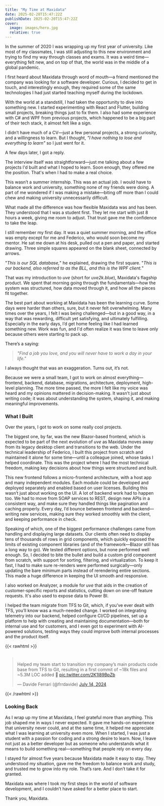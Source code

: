 ```yaml
---
title: "My Time at Maxidata"
date: 2025-02-28T15:47:22Z
publishDate: 2025-02-20T15:47:22Z
cover:
  image: images/hero.jpg
  relative: true
---
```


In the summer of 2020 I was wrapping up my first year of university. Like most of my classmates, I was still adjusting to this new environment and trying to find my way through classes and exams. It was a weird time—everything felt new, and on top of that, the world was in the middle of a global pandemic.

I first heard about Maxidata through word of mouth—a friend mentioned the company was looking for a software developer. Curious, I decided to get in touch, and interestingly enough, they required some of the same technologies I had just started teaching myself during the lockdown.

With the world at a standstill, I had taken the opportunity to dive into something new. I started experimenting with React and Flutter, building small projects, breaking things just to fix them. I also had some experience with C# and WPF from previous projects, which happened to be a big part of their tech stack, it almost felt like a sign.

I didn’t have much of a CV—just a few personal projects, a strong curiosity, and a willingness to learn. But I thought, *"I have nothing to lose and everything to learn"* so I just went for it.

A few days later, I got a reply.

The interview itself was straightforward—just me talking about a few projects I'd built and what I hoped to learn. Soon enough, they offered me the position. That's when I had to make a real choice.

This wasn’t a summer internship. This was an actual job. I would have to balance work and university, something none of my friends were doing. A part of me wondered if I was making a mistake—biting off more than I could chew and making university unnecessarily difficult.

What made all the difference was how flexible Maxidata was and has been. They understood that I was a student first. They let me start with just 8 hours a week, giving me room to adjust. That trust gave me the confidence to take the leap.

I still remember my first day. It was a quiet summer morning, and the office was empty except for me and Federico, who would soon become my mentor. He sat me down at his desk, pulled out a pen and paper, and started drawing. Three simple squares appeared on the blank sheet, connected by arrows. 

"*This is our SQL database,*" he explained, drawing the first square. "*This is our backend, also referred to as the BLL, and this is the WPF client.*" 

That was my introduction to *uve* (short for *uve2k.blue*), Maxidata's flagship product. We spent that morning going through the fundamentals—how the system was structured, how data moved through it, and how all the pieces fit together.

The best part about working at Maxidata has been the learning curve. Some days were harder than others, sure, but it never felt overwhelming. Many times over the years, I felt I was being challenged—but in a good way, in a way that was rewarding, difficult yet satisfying, and ultimately fulfilling. Especially in the early days, I’d get home feeling like I had learned something new. Work was fun, and I'd often realize it was time to leave only because others were starting to pack up.

There’s a saying:

> _"Find a job you love, and you will never have to work a day in your life."_

I always thought that was an exaggeration. Turns out, it’s not.

Because we were a small team, I got to work on almost everything—frontend, backend, database, migrations, architecture, deployment, high-level planning. The more time passed, the more I felt like my voice was heard and my opinions mattered in decision-making. It wasn’t just about writing code; it was about understanding the system, shaping it, and making meaningful improvements.

### What I Built

Over the years, I got to work on some really cool projects.

The biggest one, by far, was the new Blazor-based frontend, which is expected to be part of the next evolution of _uve_ as Maxidata moves away from its legacy desktop client and transitions to the web. Under the technical leadership of Federico, I built this project from scratch and maintained it alone for some time—until a colleague joined, whose tasks I helped coordinate. This was the project where I had the most technical freedom, making key decisions about how things were structured and built.

This new frontend follows a micro-frontend architecture, with a host app and many independent modules. Each module could be developed and deployed separately and enabled based on user licenses. Building this wasn’t just about working on the UI. A lot of backend work had to happen too. We had to move from SOAP services to REST, design new APIs in a consistent way, and make sure they handled things like pagination and caching properly. Every day, I’d bounce between frontend and backend—writing new services, making sure they worked smoothly with the client, and keeping performance in check.

Speaking of which, one of the biggest performance challenges came from handling and displaying large datasets. Our clients often need to display tens of thousands of rows in grid components, which quickly exposed the limits of existing component libraries (and of the framework—Blazor still has a long way to go). We tested different options, but none performed well enough. So, I decided to bite the bullet and build a custom grid component from scratch, with support for sorting, filtering, and virtualization. To keep it fast, I had to make sure re-renders were performed surgically—only updating the bare minimum parts instead of rerendering entire sections. This made a huge difference in keeping the UI smooth and responsive.

I also worked on Analyzer, a module for _uve_ that aids in the creation of customer-specific reports and statistics, cutting down on one-off feature requests. It's also used to expose data to Power BI.

I helped the team migrate from TFS to Git, which, if you’ve ever dealt with TFS, you’ll know was a much-needed change. I worked on integrating telemetry into our backend, helped configure CI/CD pipelines, set up a platform to help with creating and maintaining documentation—both for internal use and for customers, and I even got to experiment with AI-powered solutions, testing ways they could improve both internal processes and the product itself.

{{< rawhtml >}}
<div style="display: grid; justify-content: center;"><blockquote class="twitter-tweet"><p lang="en" dir="ltr">Helped my team start to transition my company’s main products code base from TFS to Git, resulting in a first commit of ~18k files and ~5.3M LOC added 🤯 <a href="https://t.co/2K1l89BpZb">pic.twitter.com/2K1l89BpZb</a></p>&mdash; Davide Ferrari (@frrdavide) <a href="https://twitter.com/frrdavide/status/1812552975589814447?ref_src=twsrc%5Etfw">July 14, 2024</a></blockquote></div><script async src="https://platform.twitter.com/widgets.js" charset="utf-8"></script>
{{< /rawhtml >}}

### Looking Back

As I wrap up my time at Maxidata, I feel grateful more than anything. This job shaped me in ways I never expected. It gave me hands-on experience that university never could, and at the same time, it helped me appreciate what I was learning at university even more. When I started, I was just a student with a passion for coding and a strong desire to learn. Now, I leave not just as a better developer but as someone who understands what it means to build something real—something that people rely on every day.

I stayed for almost five years because Maxidata made it easy to stay. They understood my situation, gave me the freedom to balance work and study, and trusted me to grow into my role. That’s rare. And I don’t take it for granted. 

Maxidata was where I took my first steps in the world of software development, and I couldn’t have asked for a better place to start.

Thank you, Maxidata.